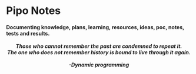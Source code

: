  # Pipo Notes
#### Documenting knowledge, plans, learning, resources, ideas, poc, notes, tests and results.

<center>

**_Those who cannot remember the past are condemned to repeat it._**
<br>
**_The one who does not remember history is bound to live through it again._**
<br>
<br>
**_-Dynamic programming_** 

</center>
